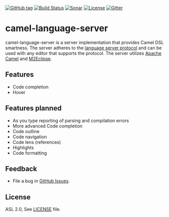 [![GitHub tag](https://img.shields.io/github/tag/camel-idea-plugin/camel-language-server.svg?style=plastic)]()
[![Build Status](https://travis-ci.org/camel-idea-plugin/camel-language-server.svg?branch=master)](https://travis-ci.org/camel-idea-plugin/camel-language-server)
[![Sonar](https://sonarcloud.io/api/project_badges/measure?project=camel-lsp-server&metric=alert_status)](https://sonarcloud.io/dashboard?id=camel-lsp-server)
[![License](https://img.shields.io/badge/license-Apache%202-blue.svg)]()
[![Gitter](https://img.shields.io/gitter/room/camel-tooling/Lobby.js.svg)](https://gitter.im/camel-tooling/Lobby)

camel-language-server
=====================

camel-language-server is a server implementation that provides Camel DSL smartness.
The server adheres to the [language server protocol](https://github.com/Microsoft/language-server-protocol)
and can be used with any editor that supports the protocol.  The server utilizes [Apache Camel](http://camel.apache.org/) and [M2Eclipse](http://www.eclipse.org/m2e/).


Features
--------------
* Code completion
* Hover

Features planned
--------------
* As you type reporting of parsing and compilation errors
* More advanced Code completion
* Code outline
* Code navigation
* Code lens (references)
* Highlights
* Code formatting

Feedback
---------
* File a bug in [GitHub Issues](https://github.com/camel-idea-plugin/camel-language-server/issues).


License
-------
ASL 2.0, See [LICENSE](LICENSE) file.

